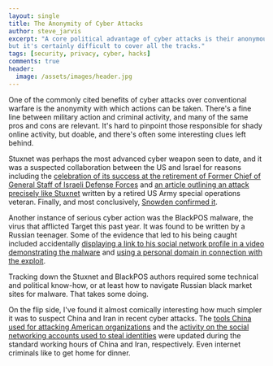 ```yaml
---
layout: single
title: The Anonymity of Cyber Attacks
author: steve_jarvis
excerpt: "A core political advantage of cyber attacks is their anonymous nature,
but it's certainly difficult to cover all the tracks."
tags: [security, privacy, cyber, hacks]
comments: true
header:
  image: /assets/images/header.jpg
---
```


One of the commonly cited benefits of cyber attacks over conventional warfare is
the anonymity with which actions can be taken. There's a fine line
between military action and criminal activity, and many of the same pros and
cons are relevant. It's hard to pinpoint those responsible for shady
online activity, but doable, and there's often some interesting clues left behind.

Stuxnet was perhaps the most advanced cyber weapon seen to date, and it was a
suspected collaboration between the US and Israel for reasons including the
[celebration of its success at the retirement of Former
Chief of General Staff of Israeli Defense Forces][telegraph_gabi] and
[an article outlining an attack precisely like Stuxnet][bumgarner_article]
written by a retired US Army special operations veteran. Finally, and most conclusively,
[Snowden confirmed it][snowden_stuxnet].

Another instance of serious cyber action was the BlackPOS malware, the virus that afflicted Target this
past year. It was found to be written by a Russian teenager. Some of the
evidence that led to his being caught included accidentally [displaying a
link to his social network profile in a video demonstrating the malware][sec_affairs_blackpos]
and [using a personal domain in connection with the exploit][sec_affairs_domain].

Tracking down the Stuxnet and BlackPOS authors required some technical and
political know-how, or at least how to navigate Russian black market sites for
malware. That takes some doing.

On the flip side, I've found it almost comically interesting how much
simpler it was to suspect China and Iran in recent cyber attacks. The [tools
China used for attacking American organizations][nytimes_china_attacks] and the
[activity on the social networking accounts used to steal identities][nytimes_iran_attacks]
were updated during the standard working hours of China and Iran,
respectively. Even internet criminals like to get home for dinner.


[stuxnet_wikipedia]: http://en.wikipedia.org/wiki/Stuxnet#Speculations_about_the_target_and_origin
[bumgarner_article]: http://www.stripes.com/news/cone-of-silence-surrounds-u-s-cyberwarfare-1.158090
[snowden_stuxnet]: http://www.theregister.co.uk/2013/07/08/snowden_us_israel_stuxnet/
[sec_affairs_blackpos]: http://securityaffairs.co/wordpress/13213/cyber-crime/exclusive-details-on-investigation-of-group-ib-on-new-age-of-pos-malware.html
[sec_affairs_domain]: http://securityaffairs.co/wordpress/21337/cyber-crime/blackpos-malware.html
[nytimes_china_attacks]: http://www.nytimes.com/2014/06/10/technology/private-report-further-details-chinese-cyberattacks.html?hp&_r=0
[nytimes_iran_attacks]: http://bits.blogs.nytimes.com/2014/05/29/cyberespionage-attacks-tied-to-hackers-in-iran/
[telegraph_gabi]:http://www.telegraph.co.uk/technology/news/8326274/Israeli-security-chief-celebrates-Stuxnet-cyber-attack.html
